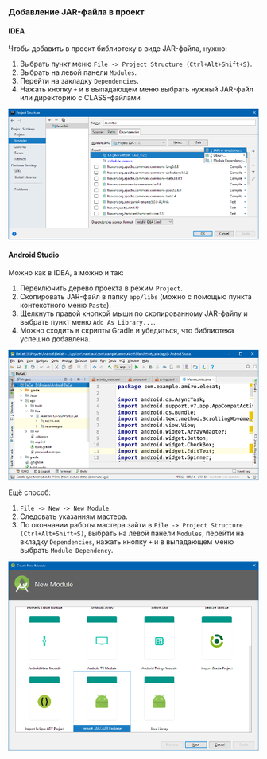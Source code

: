 ### Добавление JAR-файла в проект

#### IDEA

Чтобы добавить в проект библиотеку в виде JAR-файла, нужно:

1. Выбрать пункт меню `File -> Project Structure (Ctrl+Alt+Shift+S)`.
2. Выбрать на левой панели `Modules`.
3. Перейти на закладку `Dependencies`.
4. Нажать кнопку `+` и в выпадающем меню выбрать нужный JAR-файл или директорию с CLASS-файлами

![add_jar](img/add_jar.png)

#### Android Studio

Можно как в IDEA, а можно и так:

1. Переключить дерево проекта в режим `Project`.
2. Скопировать JAR-файл в папку `app/libs` (можно с помощью пункта контекстного меню `Paste`).
3. Щелкнуть правой кнопкой мыши по скопированному JAR-файлу и выбрать пункт меню `Add As Library...`.
4. Можно сходить в скрипты Gradle и убедиться, что библиотека успешно добавлена.

![add_jar2](img/add_jar2.png)

Ещё способ:

1. `File -> New -> New Module`.
2. Следовать указаниям мастера.
3. По окончании работы мастера зайти в `File -> Project Structure (Ctrl+Alt+Shift+S)`, выбрать на левой панели `Modules`, перейти на вкладку `Dependencies`, нажать кнопку `+` и в выпадающем меню выбрать `Module Dependency`. 

![add_jar3](img/add_jar3.png)
